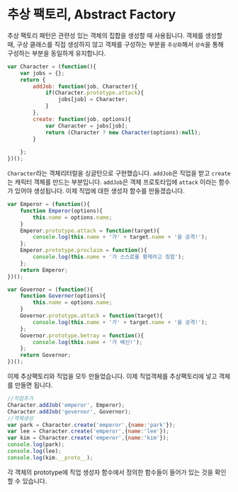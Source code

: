 # 추상 팩토리, Abstract Factory

추상 팩토리 패턴은 관련성 있는 객체의 집합을 생성할 때 사용됩니다. 객체를 생성할 때, 구상 클래스를 직접 생성하지 않고 객체를 구성하는 부분을 `추상화`해서 `상속`을 통해 구성하는 부분을 동일하게 유지합니다. 

```javascript
var Character = (function(){
    var jobs = {};
    return {
        addJob: function(job, Character){
            if(Character.prototype.attack){
	            jobs[job] = Character;
            }
        },
        create: function(job, options){
            var Character = jobs[job];
            return (Character ? new Character(options):null);
        }
        
    };
})();
```

`Character`라는 객체리터럴을 싱글턴으로 구현했습니다. `addJob`은 직업을 받고 `create`는 캐릭터 객체를 만드는 부분입니다. `addJob`은 객체 프로토타입에 `attack` 이라는 함수가 있어야 생성됩니다. 이제 직업에 대한 생성자 함수를 만들겠습니다. 

```javascript
var Emperor = (function(){
    function Emperor(options){
        this.name = options.name;
    }
    Emperor.prototype.attack = function(target){
        console.log(this.name + '가' + target.name + '을 공격!');
    };
    Emperor.prototype.proclaim = function(){
        console.log(this.name + '가 스스로를 황제라고 칭함');
    };
    return Emperor;
})();
```

```javascript
var Governor = (function(){
    function Governor(options){
        this.name = options.name;
    }
	Governor.prototype.attack = function(target){
        console.log(this.name + '가' + target.name + '을 공격!');
    };
	Governor.prototype.betray = function(){
        console.log(this.name + '가 배신!');
    };
	return Governor;
})();
```

이제 추상팩토리와 직업을 모두 만들었습니다. 이제 직업객체를 추상팩토리에 넣고 객체를 만들면 됩니다. 

```javascript
//직업추가
Character.addJob('emperor', Emperor);
Character.addJob('governor', Governor);
//객체생성
var park = Character.create('emperor',{name:'park'});
var lee = Character.create('emperor',{name:'lee'});
var kim = Character.create('emperor',{name:'kim'});
console.log(park);
console.log(lee);
console.log(kim.__proto__);
```

각 객체의 prototype에 직업 생성자 함수에서 정의한 함수들이 들어가 있는 것을 확인할 수 있습니다.